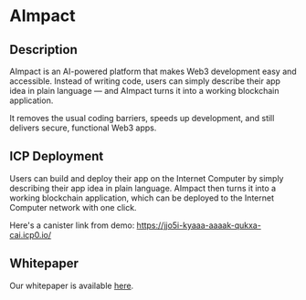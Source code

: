 # AImpact

## Description

AImpact is an AI-powered platform that makes Web3 development easy and accessible. Instead of writing code, users can simply describe their app idea in plain language — and AImpact turns it into a working blockchain application.

It removes the usual coding barriers, speeds up development, and still delivers secure, functional Web3 apps. 


## ICP Deployment

Users can build and deploy their app on the Internet Computer by simply describing their app idea in plain language. AImpact then turns it into a working blockchain application, which can be deployed to the Internet Computer network with one click.

Here's a canister link from demo: https://jjo5i-kyaaa-aaaak-qukxa-cai.icp0.io/

## Whitepaper

Our whitepaper is available [here](https://github.com/aimpact-dev/whitepaper/blob/main/main.pdf).
